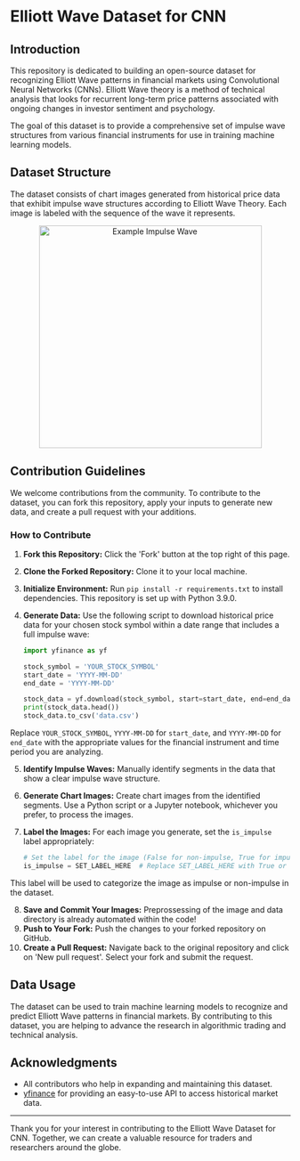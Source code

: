 # Elliott Wave Dataset for CNN

## Introduction

This repository is dedicated to building an open-source dataset for recognizing Elliott Wave patterns in financial markets using Convolutional Neural Networks (CNNs). Elliott Wave theory is a method of technical analysis that looks for recurrent long-term price patterns associated with ongoing changes in investor sentiment and psychology.

The goal of this dataset is to provide a comprehensive set of impulse wave structures from various financial instruments for use in training machine learning models. 

## Dataset Structure

The dataset consists of chart images generated from historical price data that exhibit impulse wave structures according to Elliott Wave Theory. Each image is labeled with the sequence of the wave it represents.

<p align="center">
  <img src="https://github.com/A-J-Financial-Solutions/EW_Dataset/assets/98991855/d0d3583c-1e70-4014-a718-c5c536cd6167" width="400" alt="Example Impulse Wave">
</p>

## Contribution Guidelines

We welcome contributions from the community. To contribute to the dataset, you can fork this repository, apply your inputs to generate new data, and create a pull request with your additions.

### How to Contribute

1. **Fork this Repository:** Click the 'Fork' button at the top right of this page.
2. **Clone the Forked Repository:** Clone it to your local machine.
3. **Initialize Environment:** Run `pip install -r requirements.txt` to install dependencies. This repository is set up with Python 3.9.0.
4. **Generate Data:** Use the following script to download historical price data for your chosen stock symbol within a date range that includes a full impulse wave:

   ```python
   import yfinance as yf

   stock_symbol = 'YOUR_STOCK_SYMBOL'
   start_date = 'YYYY-MM-DD'
   end_date = 'YYYY-MM-DD'

   stock_data = yf.download(stock_symbol, start=start_date, end=end_date)
   print(stock_data.head())
   stock_data.to_csv('data.csv')
   ```
   
  Replace `YOUR_STOCK_SYMBOL`, `YYYY-MM-DD` for `start_date`, and `YYYY-MM-DD` for `end_date` with the appropriate values for the financial instrument and time period you are analyzing.

5. **Identify Impulse Waves:** Manually identify segments in the data that show a clear impulse wave structure.
6. **Generate Chart Images:** Create chart images from the identified segments. Use a Python script or a Jupyter notebook, whichever you prefer, to process the images.
7. **Label the Images:** For each image you generate, set the `is_impulse` label appropriately:

   ```python
   # Set the label for the image (False for non-impulse, True for impulse)
   is_impulse = SET_LABEL_HERE  # Replace SET_LABEL_HERE with True or False
   ```
   
This label will be used to categorize the image as impulse or non-impulse in the dataset.

8. **Save and Commit Your Images:** Preprossessing of the image and data directory is already automated within the code!
9. **Push to Your Fork:** Push the changes to your forked repository on GitHub.
10. **Create a Pull Request:** Navigate back to the original repository and click on 'New pull request'. Select your fork and submit the request.



## Data Usage

The dataset can be used to train machine learning models to recognize and predict Elliott Wave patterns in financial markets. By contributing to this dataset, you are helping to advance the research in algorithmic trading and technical analysis.

## Acknowledgments

- All contributors who help in expanding and maintaining this dataset.
- [yfinance](https://pypi.org/project/yfinance/) for providing an easy-to-use API to access historical market data.

---

Thank you for your interest in contributing to the Elliott Wave Dataset for CNN. Together, we can create a valuable resource for traders and researchers around the globe.
